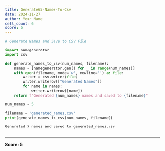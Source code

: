 ```yaml
---
title: Generate65-Names-To-Csv
date: 2024-11-27
author: Your Name
cell_count: 6
score: 5
---
```


```python
# Generate Names and Save to CSV File

```


```python
import namegenerator
import csv
```


```python
def generate_names_to_csv(num_names, filename):
    names = [namegenerator.gen() for _ in range(num_names)]
    with open(filename, mode='w', newline='') as file:
        writer = csv.writer(file)
        writer.writerow(["Generated Names"])
        for name in names:
            writer.writerow([name])
    return f"Generated {num_names} names and saved to {filename}"
```


```python
num_names = 5
```


```python
filename = 'generated_names.csv'
print(generate_names_to_csv(num_names, filename))
```

    Generated 5 names and saved to generated_names.csv



```python

```


---
**Score: 5**
